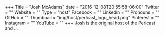 +++
Title = "Josh McAdams"
date = "2016-12-08T20:55:58-06:00"
Twitter = ""
Website = ""
Type = "host"
Facebook = ""
Linkedin = ""
Pronouns = ""
GitHub = ""
Thumbnail = "img/host/perlcast_logo_head.png"
Pinterest = ""
Instagram = ""
YouTube = ""
+++
Josh is the original host of the Perlcast and ...